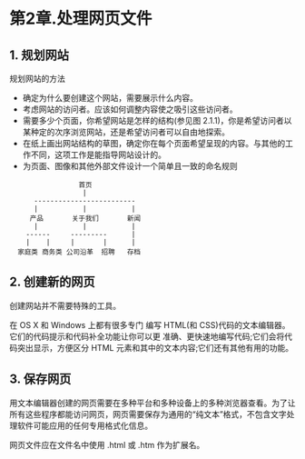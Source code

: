# 第2章.处理网页文件

## 1. 规划网站

规划网站的方法

* 确定为什么要创建这个网站，需要展示什么内容。
* 考虑网站的访问者。应该如何调整内容使之吸引这些访问者。
* 需要多少个页面，你希望网站是怎样的结构(参见图 2.1.1)，你是希望访问者以某种定的次序浏览网站，还是希望访问者可以自由地探索。
* 在纸上画出网站结构的草图，确定你在每个页面希望呈现的内容。与其他的工作不同，这项工作是能指导网站设计的。
* 为页面、图像和其他外部文件设计一个简单且一致的命名规则

```text
                 首页
                  |
      -------------------------
      |           |           |
     产品       关于我们       新闻
      |           |           |
    ------     ---------      |
    |    |     |       |      |
  家庭类 商务类 公司沿革  招聘   存档
```

## 2. 创建新的网页

创建网站并不需要特殊的工具。

在 OS X 和 Windows 上都有很多专门 编写 HTML(和 CSS)代码的文本编辑器。 它们的代码提示和代码补全功能让你可以更 准确、更快速地编写代码;它们会将代码突出显示，方便区分 HTML 元素和其中的文本内容;它们还有其他有用的功能。

## 3. 保存网页

用文本编辑器创建的网页需要在多种平台和多种设备上的多种浏览器查看。为了让所有这些程序都能访问网页，网页需要保存为通用的“纯文本”格式，不包含文字处理软件可能应用的任何专用格式化信息。

网页文件应在文件名中使用 .html 或 .htm 作为扩展名。